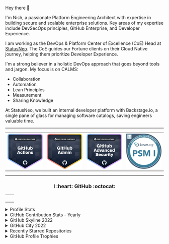 Hey there 👋

I'm Nish, a passionate Platform Engineering Architect with expertise in building secure and scalable enterprise solutions. Key areas of my expertise include DevSecOps principles, GitHub Enterprise, and Developer Experience.

I am working as the DevOps & Platform Center of Excellence (CoE) Head at [StatusNeo](https://statusneo.com). The CoE guides our Fortune clients on their Cloud Native journey, helping them prioritize Developer Experience.

I'm a strong believer in a holistic DevOps approach that goes beyond tools and jargon. My focus is on CALMS:

- Collaboration
- Automation
- Lean Principles
- Measurement
- Sharing Knowledge

At StatusNeo, we built an internal developer platform with Backstage.io, a single pane of glass for managing software catalogs, saving engineers valuable time.

---

<table>
  <tr>
    <td align="center">
<img alt="" width="300" src="assets/img/githubactions.png" alt=""></img>
</td>
</td>
<td align="center">
<img alt="" width="300" src="assets/img/github-administration.png" alt=""></img>
</td>							     <td align="center">
<img alt="" width="300" src="assets/img/github-advanced-security.png" alt=""></img>
</td>
								     <td align="center">
<img alt="" width="300" src="assets/img/PSM.jpeg" alt=""></img>
</td>
</table>

---

<h3 align=center> I :heart: GitHub :octocat: </h3>

<table>
  <tr>
    <td align="center">
<img alt="" width="400" src="https://github-readme-stats.vercel.app/api?username=nishkarshraj&count_private=true&theme=dark" alt=""></img>
</td>
<td align="center">
<img alt="" width="400" src="https://github-readme-streak-stats.herokuapp.com/?user=nishkarshraj&theme=dark"" alt=""></img>
</td>
</table>

<details> 
	<summary>Profile Stats</summary>
	<p align=center><img align="center" src="assets/github-user-stats.svg" /></p>
</details>

<details> 
	<summary>GitHub Contribution Stats - Yearly</summary>
	<p align=center><img align="center" src="assets/github-contrib-stats.svg" /></p>
</details>

<details> 
	<summary>GitHub Skyline 2022</summary>
	<p align=center><img align="center" src="assets/metrics.plugin.skyline.svg" /></p>
</details>

<details> 
	<summary>GitHub City 2022</summary>
	<p align=center><img align="center" src="assets/metrics.plugin.skyline.city.svg" /></p>
</details>

<details> 
	<summary>Recently Starred Repositories</summary>
	<p align=center><img align="center" src="assets/metrics.plugin.stars.svg" /></p>
</details>

<details> 
	<summary>GitHub Profile Trophies</summary>
	<p align=center><img align="center" src="https://github-profile-trophy.vercel.app/?username=moepoi" /></p>
</details>
